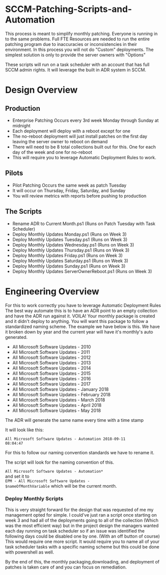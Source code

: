 # SCCM-Patching-Scripts-and-Automation
This process is meant to simplify monthly patching. Everyone is running in to the same problems. Full FTE Resources are needed to run the entire patching program due to inaccuracies or inconsistencies in their environment. In this process you will not do "Custom" deployments. The simplest solution is only to provide the server owners with "Options"

These scripts will run on a task scheduler with an account that has full SCCM admin rights. 
It will leverage the built in ADR system in SCCM. 


# Design Overview

## Production 
* Enterprise Patching Occurs every 3rd week Monday through Sunday at midnight
* Each deployment will deploy with a reboot except for one
* The no-reboot deployment will just install patches on the first day leaving the server owner to reboot on demand
* There will need to be 8 total collections built out for this. One for each day of the week and one for no-reboot
* This will require you to leverage Automatic Deployment Rules to work.

## Pilots
* Pilot Patching Occurs the same week as patch Tuesday
* It will occur on Thursday, Friday, Saturday, and Sunday
* You will review metrics with reports before pushing to production

## The Scripts
* Rename ADR to Current Month.ps1 (Runs on Patch Tuesday with Task Scheduler)
* Deploy Monthly Updates Monday.ps1 (Runs on Week 3)
* Deploy Monthly Updates Tuesday.ps1 (Runs on Week 3)
* Deploy Monthly Updates Wednesday.ps1 (Runs on Week 3)
* Deploy Monthly Updates Thursday.ps1 (Runs on Week 3)
* Deploy Monthly Updates Friday.ps1 (Runs on Week 3)
* Deploy Monthly Updates Saturday.ps1 (Runs on Week 3)
* Deploy Monthly Updates Sunday.ps1 (Runs on Week 3)
* Deploy Monthly Updates ServerOwnerReboot.ps1 (Runs on Week 3)

# Engineering Overview
For this to work correctly you have to leverage Automatic Deployment Rules
The best way automate this is to have an ADR point to an empty collection and have the ADR run against it. VOILA! Your monthly package is created and it didn't deploy to anything. You will want this package to follow a standardized naming scheme. The example we have below is this. We have it broken down by year and the current year will have it's monthly's auto generated.

* All Microsoft Software Updates - 2010
* All Microsoft Software Updates - 2011
* All Microsoft Software Updates - 2012
* All Microsoft Software Updates - 2013
* All Microsoft Software Updates - 2014
* All Microsoft Software Updates - 2015
* All Microsoft Software Updates - 2016
* All Microsoft Software Updates - 2017
* All Microsoft Software Updates - January 2018
* All Microsoft Software Updates - February 2018
* All Microsoft Software Updates - March 2018
* All Microsoft Software Updates - April 2018
* All Microsoft Software Updates - May 2018

The ADR will generate the same name every time with a time stamp

It will look like this: 

<code>All Microsoft Software Updates - Automation 2018-09-11 08:04:47</code>

For this to follow our naming convention standards we have to rename it. 

The script will look for the naming convention of this. 
<br><code> All Microsoft Software Updates - Automation* </code>
<br>
and set it to 
<br><code>EPM - All Microsoft Software Updates - $nameOfMonthVariable</code>
which will be the current month. 

### Deploy Monthly Scripts
This is very straight forward for the design that was requested of me my management opted for simple. I could've just ran a script once starting on week 3 and had all of the deployments going to all of the collection (Which was the most efficient way) but in the project design the managers wanted each day running on task scheduler so if an issue was identified the following days could be disabled one by one. (With an off button of course) This would require one more script. It would require you to name all of your task scheduler tasks with a specific naming scheme but this could be done with powershell as well. 

By the end of this, the monthly packaging,downloading, and deployment of patches is taken care of and you can focus on remediation. 

